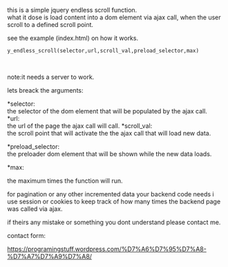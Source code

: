 this is a simple jquery endless scroll function.
<br>
what it dose is load content into a dom element via ajax call, when the user scroll to a  defined scroll point.

see the example (index.html) on how it works.<br>

	y_endless_scroll(selector,url,scroll_val,preload_selector,max)
<br>

note:it needs a server to work.

lets breack the arguments:

*selector:<br>
the selector of the dom element that will be populated by the ajax call.<br>
*url:<br>
the url of the page the ajax call will call.
*scroll_val:<br>
the scroll point that will activate the the ajax call that will load new data.
<br>

*preload_selector:<br>
the preloader dom element that will be shown while the new data loads.<br>

*max:<br>

the maximum times the function will run.
<br>

for pagination or any other incremented data your backend code needs i use session or cookies to keep track of how many times the backend page was called via ajax.

if theirs any mistake or something you dont understand please contact me.

contact form:

https://programingstuff.wordpress.com/%D7%A6%D7%95%D7%A8-%D7%A7%D7%A9%D7%A8/


